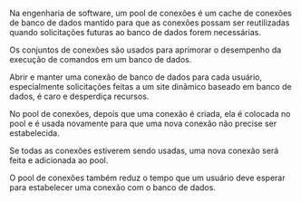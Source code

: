 Na engenharia de software, 
um pool de conexões é um cache de conexões de banco de dados 
mantido para que as conexões possam ser reutilizadas 
quando solicitações futuras ao banco de dados forem necessárias. 

Os conjuntos de conexões 
são usados para aprimorar o desempenho da execução de comandos em um banco de dados. 

Abrir e manter uma conexão de banco de dados para cada usuário, 
especialmente solicitações feitas 
a um site dinâmico 
baseado em banco de dados, 
é caro e desperdiça recursos. 

No pool de conexões, 
depois que uma conexão é criada, 
ela é colocada no pool e é usada novamente 
para que uma nova conexão 
não precise ser estabelecida. 

Se todas as conexões estiverem sendo usadas, 
uma nova conexão será feita e adicionada ao pool. 

O pool de conexões também reduz o tempo que um usuário 
deve esperar para estabelecer uma conexão com o banco de dados.
